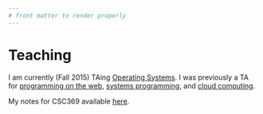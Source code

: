 ```yaml
---
# front matter to render properly
---
```


# Teaching

I am currently (Fall 2015) TAing [Operating Systems](http://www.cdf.toronto.edu/~csc369h/fall/). I was previously a TA for [programming on the web](http://www.cs.toronto.edu/~delara/courses/csc309/), [systems programming](http://www.cdf.toronto.edu/~csc209h/summer/), and [cloud computing](http://www.cs.toronto.edu/~delara/courses/ece1779/).

My notes for CSC369 available [here](csc369_index.html).
